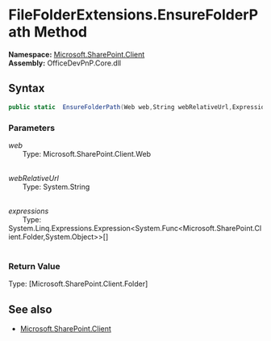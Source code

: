 # FileFolderExtensions.EnsureFolderPath Method  
**Namespace:** [Microsoft.SharePoint.Client](Microsoft.SharePoint.Client.md)  
**Assembly:** OfficeDevPnP.Core.dll  
## Syntax
```C#
public static  EnsureFolderPath(Web web,String webRelativeUrl,Expression<Func<Folder, Object>>[] expressions)
```
### Parameters
*web*  
&emsp;&emsp;Type: Microsoft.SharePoint.Client.Web  
&emsp;&emsp;  
  
*webRelativeUrl*  
&emsp;&emsp;Type: System.String  
&emsp;&emsp;  
  
*expressions*  
&emsp;&emsp;Type: System.Linq.Expressions.Expression<System.Func<Microsoft.SharePoint.Client.Folder,System.Object>>[]  
&emsp;&emsp;  
  
### Return Value
Type: [Microsoft.SharePoint.Client.Folder]  

## See also
- [Microsoft.SharePoint.Client](Microsoft.SharePoint.Client.md)
